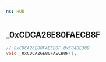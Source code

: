```yaml
---
ns: HUD
---
```

## _0xCDCA26E80FAECB8F

```c
// 0xCDCA26E80FAECB8F 0xC84BE309
void _0xCDCA26E80FAECB8F();
```



